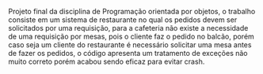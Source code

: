 Projeto final da disciplina de Programação orientada por objetos, o trabalho consiste em um sistema de restaurante no qual os pedidos devem ser solicitados por uma requisição,
para a cafeteria não existe a necessidade de uma requisição por mesas, pois o cliente faz o pedido no balcão, porém caso seja um cliente do restaurante é necessário solicitar
uma mesa antes de fazer os pedidos, o código apresenta um tratamento de exceções não muito correto porém acabou sendo eficaz para evitar crash.
